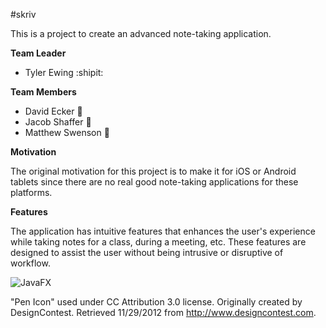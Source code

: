 #skriv

This is a project to create an advanced note-taking application.

**Team Leader**

* Tyler Ewing :shipit:

**Team Members**

* David Ecker :shit:
* Jacob Shaffer :hamster:
* Matthew Swenson :bikini:

**Motivation**

The original motivation for this project is to make it for iOS or Android tablets since there are no real good note-taking applications for these platforms.

**Features**

The application has intuitive features that enhances the user's experience while taking notes for a class, during a meeting, etc. These features are designed to assist the user without being intrusive or disruptive of workflow.


![JavaFX](https://github.com/zoso10/skriv/blob/master/Screen%20Shot.png?raw=true)

"Pen Icon" used under CC Attribution 3.0 license. Originally created by DesignContest. Retrieved 11/29/2012 from http://www.designcontest.com.